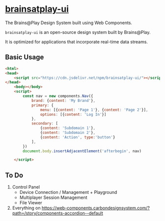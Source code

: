 # [brainsatplay-ui](ui.brainsatplay.com)
The Brains@Play Design System built using Web Components.

`brainsatplay-ui` is an open-source design system built by Brains@Play.

It is optimized for applications that incorporate real-time data streams.


## Basic Usage
```html
<html>
<head>
    <script src="https://cdn.jsdelivr.net/npm/brainsatplay-ui/"></script>
</head>
    <body></body>
    <script>
        const nav = new components.Nav({
            brand: {content: 'My Brand'},
            primary: {
                menu: [{content: 'Page 1'}, {content: 'Page 2'}],
                options: [{content: 'Log In'}]
            },
            secondary: [
                {content: 'Subdomain 1'},
                {content: 'Subdomain 2'},
                {content: 'Action', type:'button'}
            ],
        })
        document.body.insertAdjacentElement('afterbegin', nav)

    </script>
```

## To Do
1. Control Panel
    - Device Connection / Management + Playground
    - Multiplayer Session Management
    - File Viewer
2. Everything on https://web-components.carbondesignsystem.com/?path=/story/components-accordion--default